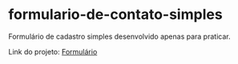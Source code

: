 # formulario-de-contato-simples

Formulário de cadastro simples desenvolvido apenas para praticar.

Link do projeto: <a href="https://gasiso.github.io/formulario-de-contato-simples" target="_blank">Formulário<a/>
